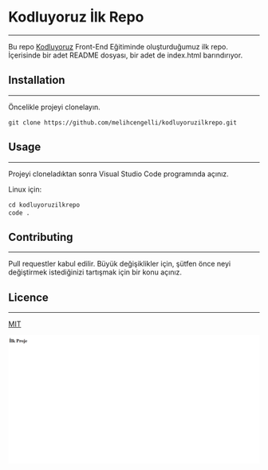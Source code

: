 # Kodluyoruz İlk Repo

***

Bu repo [Kodluyoruz](https://www.kodluyoruz.org) Front-End Eğitiminde oluşturduğumuz ilk repo. İçerisinde bir adet README dosyası, bir adet de index.html barındırıyor.

## Installation

***

Öncelikle projeyi clonelayın. 

```
git clone https://github.com/melihcengelli/kodluyoruzilkrepo.git
```

## Usage

***

Projeyi cloneladıktan sonra Visual Studio Code programında açınız.

Linux için:

```
cd kodluyoruzilkrepo
code .
```

## Contributing

***

Pull requestler kabul edilir. Büyük değişiklikler için, şütfen önce neyi değiştirmek istediğinizi tartışmak için bir konu açınız.

## Licence

***

[MIT](https://choosealicense.com/licenses/mit/)

![Proje](proje.png/)